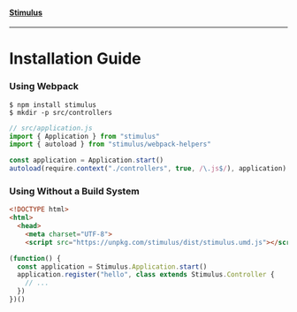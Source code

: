 #### [Stimulus](README.md)

---

# Installation Guide

### Using Webpack

```
$ npm install stimulus
$ mkdir -p src/controllers
```

```js
// src/application.js
import { Application } from "stimulus"
import { autoload } from "stimulus/webpack-helpers"

const application = Application.start()
autoload(require.context("./controllers", true, /\.js$/), application)
```

### Using Without a Build System

```html
<!DOCTYPE html>
<html>
  <head>
    <meta charset="UTF-8">
    <script src="https://unpkg.com/stimulus/dist/stimulus.umd.js"></script>
```

```js
(function() {
  const application = Stimulus.Application.start()
  application.register("hello", class extends Stimulus.Controller {
    // ...
  })
})()
```
